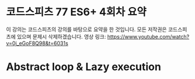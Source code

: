 # 코드스피츠 77 ES6+ 4회차 요약

이 강의는 코드스피츠의 강의를 바탕으로 요약을 한 것입니다. 모든 저작권은 코드스피츠에 있으며 문제시 삭제하겠습니다.
영상 링크: https://www.youtube.com/watch?v=0j_eGoF8Q98&t=6031s

# Abstract loop & Lazy execution

